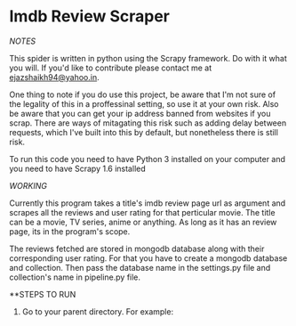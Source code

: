 # Imdb Review Scraper

*NOTES*

This spider is written in python using the Scrapy framework. Do with it what you will. If you'd like to contribute please contact me at ejazshaikh94@yahoo.in.

One thing to note if you do use this project, be aware that I'm not sure of the legality of this in a proffessinal setting, so use it at your own risk. Also be aware that you can get your ip address banned from websites if you scrap. There are ways of mitagating this risk such as adding delay between requests, which I've built into this by default, but nonetheless there is still risk.

To run this code you need to have Python 3 installed on your computer and you need to have Scrapy 1.6 installed

*WORKING*

Currently this program takes a title's imdb review page url as argument and scrapes all the reviews and user rating for that perticular movie. The title can be a movie, TV series, anime or anything. As long as it has an review page, its in the program's scope.

The reviews fetched are stored in mongodb database along with their corresponding user rating. For that you have to create a mongodb database and collection. Then pass the database name in the settings.py file and collection's name in pipeline.py file.

**STEPS TO RUN

1) Go to your parent directory. For example:
